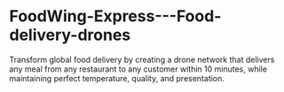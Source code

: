 # FoodWing-Express---Food-delivery-drones
Transform global food delivery by creating a drone network that delivers any meal from any restaurant to any customer within 10 minutes, while maintaining perfect temperature, quality, and presentation.
